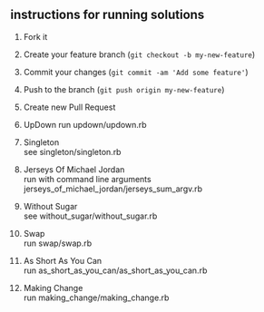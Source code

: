 ## instructions for running solutions
1. Fork it
2. Create your feature branch (`git checkout -b my-new-feature`)
3. Commit your changes (`git commit -am 'Add some feature'`)
4. Push to the branch (`git push origin my-new-feature`)
5. Create new Pull Request

1. UpDown
run updown/updown.rb
2. Singleton <br />
see singleton/singleton.rb <br />
3. Jerseys Of Michael Jordan <br />
run with command line arguments jerseys_of_michael_jordan/jerseys_sum_argv.rb <br />
4. Without Sugar <br />
see without_sugar/without_sugar.rb <br />
5. Swap <br />
run swap/swap.rb <br />
6. As Short As You Can <br />
run as_short_as_you_can/as_short_as_you_can.rb <br />
7. Making Change <br />
run making_change/making_change.rb <br />
